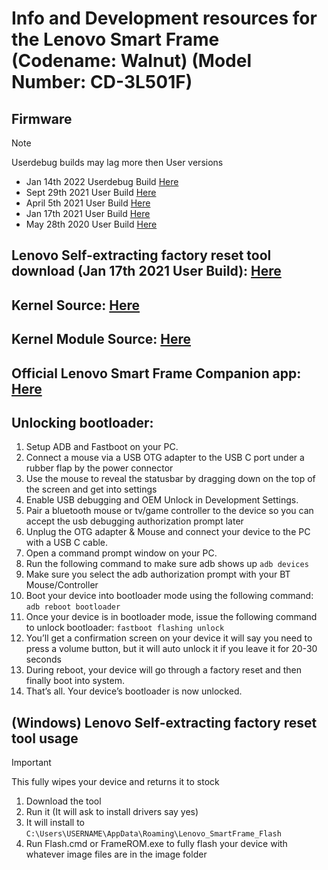 # Info and Development resources for the Lenovo Smart Frame (Codename: Walnut) (Model Number: CD-3L501F)

## Firmware
> [!NOTE]
> Userdebug builds may lag more then User versions
> 
- Jan 14th 2022 Userdebug Build [Here](https://www.androidfilehost.com/?fid=16385555061192798583)
- Sept 29th 2021 User Build [Here](https://www.androidfilehost.com/?fid=16385555061192798594)
- April 5th 2021 User Build [Here](https://www.androidfilehost.com/?fid=16385555061192798585)
- Jan 17th 2021 User Build [Here](https://www.androidfilehost.com/?fid=16385555061192798598)
- May 28th 2020 User Build [Here](https://www.androidfilehost.com/?fid=16385555061192798579)

## Lenovo Self-extracting factory reset tool download (Jan 17th 2021 User Build): [Here](https://www.androidfilehost.com/?fid=16385555061192798593)

## Kernel Source: [Here](https://github.com/deadman96385/android_kernel_lenovo_mt8167)

## Kernel Module Source: [Here](https://github.com/deadman96385/android_vendor_mediatek_kernel_modules_connectivity)

## Official Lenovo Smart Frame Companion app: [Here](https://www.androidfilehost.com/?fid=16385555061192798588)

## Unlocking bootloader:
1. Setup ADB and Fastboot on your PC.
1. Connect a mouse via a USB OTG adapter to the USB C port under a rubber flap by the power connector
1. Use the mouse to reveal the statusbar by dragging down on the top of the screen and get into settings
1. Enable USB debugging and OEM Unlock in Development Settings.
1. Pair a bluetooth mouse or tv/game controller to the device so you can accept the usb debugging authorization prompt later
1. Unplug the OTG adapter & Mouse and connect your device to the PC with a USB C cable.
1. Open a command prompt window on your PC.
1. Run the following command to make sure adb shows up ```adb devices```
1. Make sure you select the adb authorization prompt with your BT Mouse/Controller
1. Boot your device into bootloader mode using the following command:
```adb reboot bootloader```
1. Once your device is in bootloader mode, issue the following command to unlock bootloader:
```fastboot flashing unlock```
1. You’ll get a confirmation screen on your device it will say you need to press a volume button, but it will auto unlock it if you leave it for 20-30 seconds
1. During reboot, your device will go through a factory reset and then finally boot into system.
1. That’s all. Your device’s bootloader is now unlocked.

## (Windows) Lenovo Self-extracting factory reset tool usage
> [!IMPORTANT]
> This fully wipes your device and returns it to stock
1. Download the tool
1. Run it (It will ask to install drivers say yes)
1. It will install to ```C:\Users\USERNAME\AppData\Roaming\Lenovo_SmartFrame_Flash```
1. Run Flash.cmd or FrameROM.exe to fully flash your device with whatever image files are in the image folder
